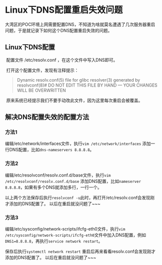 # Linux下DNS配置重启失效问题 

​		大湾区的POC环境上网需要配置DNS，不知道为啥就莫名遭遇了几次服务器重启问题，于是就记录下如何这个DNS配置重启失效的问题。

##  Linux下DNS配置

​		配置文件 /etc/resolv.conf ，在这个文件中写入DNS即可。

​		打开这个配置文件，发现有注释提示：

> Dynamic resolv.conf(5) file for glibc resolver(3) generated by resolvconf(8)# DO NOT EDIT THIS FILE BY HAND — YOUR CHANGES WILL BE OVERWRITTEN

​		原来系统已经提示我们不要手动改此文件，因为这里每次重启会被覆盖。



## 解决DNS配置失效的配置方法

### 方法1 

编辑/etc/network/interfaces文件，执行```vim /etc/network/interfaces``` 添加一行DNS配置，比如```dns-nameservers 8.8.8.8```。

### 方法2 

编辑/etc/resolvconf/resolv.conf.d/base文件，执行```vim /etc/resolvconf/resolv.conf.d/base``` 添加DNS配置，比如```nameserver 8.8.8.8```，如果有多个DNS就添加多行，一行一个。

以上两个方法保存后执行```resolvconf -u```此时，再打开/etc/resolv.conf会发现刚才添加的DNS配置了。 以后在重启就没问题了~~~

### 方法3

编辑/etc/sysconfig/network-scripts/ifcfg-eth0文件，执行```vim /etc/sysconfig/network-scripts/ifcfg-eth0```文件中加入DNS配置，例如```DNS1=8.8.8.8```，再执行```service network restart```。

保存后执行```systemctl network restart``` 重启后再来看看resolv.conf会发现刚才添加的DNS配置了。 以后在重启就没问题了~~~
